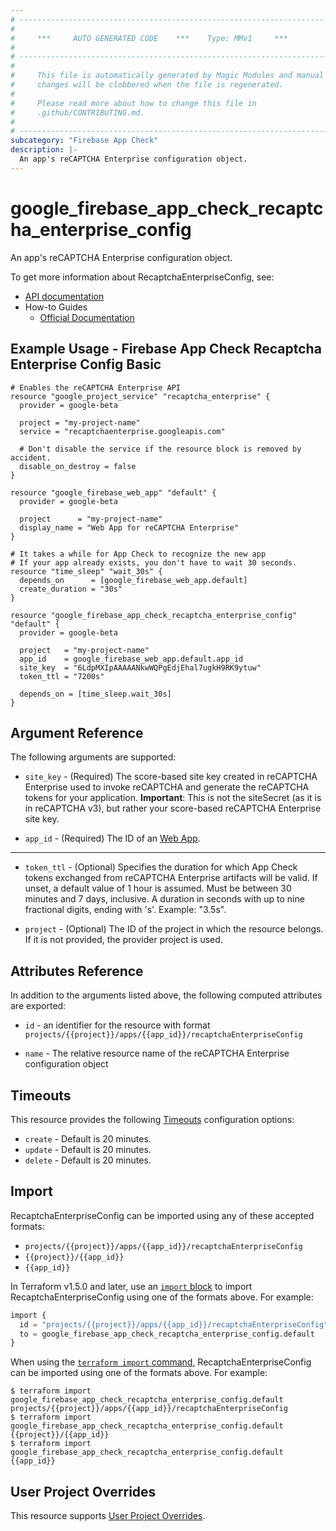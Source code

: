 ```yaml
---
# ----------------------------------------------------------------------------
#
#     ***     AUTO GENERATED CODE    ***    Type: MMv1     ***
#
# ----------------------------------------------------------------------------
#
#     This file is automatically generated by Magic Modules and manual
#     changes will be clobbered when the file is regenerated.
#
#     Please read more about how to change this file in
#     .github/CONTRIBUTING.md.
#
# ----------------------------------------------------------------------------
subcategory: "Firebase App Check"
description: |-
  An app's reCAPTCHA Enterprise configuration object.
---
```


# google_firebase_app_check_recaptcha_enterprise_config

An app's reCAPTCHA Enterprise configuration object.


To get more information about RecaptchaEnterpriseConfig, see:

* [API documentation](https://firebase.google.com/docs/reference/appcheck/rest/v1/projects.apps.recaptchaEnterpriseConfig)
* How-to Guides
    * [Official Documentation](https://firebase.google.com/docs/app-check)

## Example Usage - Firebase App Check Recaptcha Enterprise Config Basic


```hcl
# Enables the reCAPTCHA Enterprise API
resource "google_project_service" "recaptcha_enterprise" {
  provider = google-beta

  project = "my-project-name"
  service = "recaptchaenterprise.googleapis.com"

  # Don't disable the service if the resource block is removed by accident.
  disable_on_destroy = false
}

resource "google_firebase_web_app" "default" {
  provider = google-beta

  project      = "my-project-name"
  display_name = "Web App for reCAPTCHA Enterprise"
}

# It takes a while for App Check to recognize the new app
# If your app already exists, you don't have to wait 30 seconds.
resource "time_sleep" "wait_30s" {
  depends_on      = [google_firebase_web_app.default]
  create_duration = "30s"
}

resource "google_firebase_app_check_recaptcha_enterprise_config" "default" {
  provider = google-beta

  project   = "my-project-name"
  app_id    = google_firebase_web_app.default.app_id
  site_key  = "6LdpMXIpAAAAANkwWQPgEdjEhal7ugkH9RK9ytuw"
  token_ttl = "7200s"

  depends_on = [time_sleep.wait_30s]
}
```

## Argument Reference

The following arguments are supported:


* `site_key` -
  (Required)
  The score-based site key created in reCAPTCHA Enterprise used to invoke reCAPTCHA and generate the reCAPTCHA tokens for your application.
  **Important**: This is not the siteSecret (as it is in reCAPTCHA v3), but rather your score-based reCAPTCHA Enterprise site key.

* `app_id` -
  (Required)
  The ID of an
  [Web App](https://firebase.google.com/docs/reference/firebase-management/rest/v1beta1/projects.webApps#WebApp.FIELDS.app_id).


- - -


* `token_ttl` -
  (Optional)
  Specifies the duration for which App Check tokens exchanged from reCAPTCHA Enterprise artifacts will be valid.
  If unset, a default value of 1 hour is assumed. Must be between 30 minutes and 7 days, inclusive.
  A duration in seconds with up to nine fractional digits, ending with 's'. Example: "3.5s".

* `project` - (Optional) The ID of the project in which the resource belongs.
    If it is not provided, the provider project is used.



## Attributes Reference

In addition to the arguments listed above, the following computed attributes are exported:

* `id` - an identifier for the resource with format `projects/{{project}}/apps/{{app_id}}/recaptchaEnterpriseConfig`

* `name` -
  The relative resource name of the reCAPTCHA Enterprise configuration object


## Timeouts

This resource provides the following
[Timeouts](https://developer.hashicorp.com/terraform/plugin/sdkv2/resources/retries-and-customizable-timeouts) configuration options:

- `create` - Default is 20 minutes.
- `update` - Default is 20 minutes.
- `delete` - Default is 20 minutes.

## Import


RecaptchaEnterpriseConfig can be imported using any of these accepted formats:

* `projects/{{project}}/apps/{{app_id}}/recaptchaEnterpriseConfig`
* `{{project}}/{{app_id}}`
* `{{app_id}}`


In Terraform v1.5.0 and later, use an [`import` block](https://developer.hashicorp.com/terraform/language/import) to import RecaptchaEnterpriseConfig using one of the formats above. For example:

```tf
import {
  id = "projects/{{project}}/apps/{{app_id}}/recaptchaEnterpriseConfig"
  to = google_firebase_app_check_recaptcha_enterprise_config.default
}
```

When using the [`terraform import` command](https://developer.hashicorp.com/terraform/cli/commands/import), RecaptchaEnterpriseConfig can be imported using one of the formats above. For example:

```
$ terraform import google_firebase_app_check_recaptcha_enterprise_config.default projects/{{project}}/apps/{{app_id}}/recaptchaEnterpriseConfig
$ terraform import google_firebase_app_check_recaptcha_enterprise_config.default {{project}}/{{app_id}}
$ terraform import google_firebase_app_check_recaptcha_enterprise_config.default {{app_id}}
```

## User Project Overrides

This resource supports [User Project Overrides](https://registry.terraform.io/providers/hashicorp/google/latest/docs/guides/provider_reference#user_project_override).
